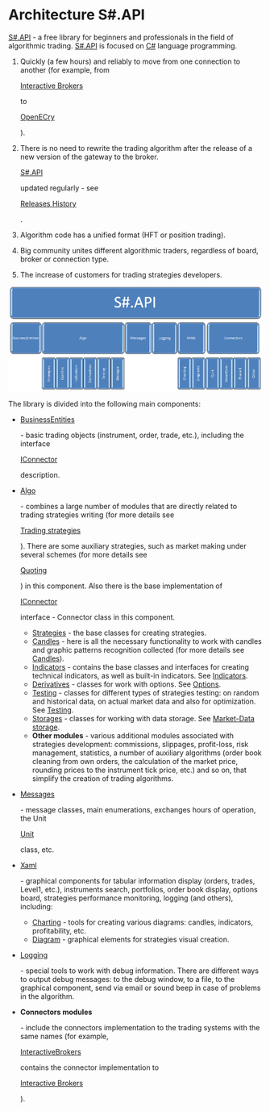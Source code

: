 # Architecture S\#.API

[S\#.API](StockSharpAbout.md) \- a free library for beginners and professionals in the field of algorithmic trading. [S\#.API](StockSharpAbout.md) is focused on [C\#](https://en.wikipedia.org/wiki/C_Sharp_(programming_language)) language programming. 

1. Quickly (a few hours) and reliably to move from one connection to another (for example, from 

   [Interactive Brokers](IB.md)

    to 

   [OpenECry](OEC.md)

   ). 
2. There is no need to rewrite the trading algorithm after the release of a new version of the gateway to the broker. 

   [S\#.API](StockSharpAbout.md)

    updated regularly \- see 

   [Releases History](https://github.com/stocksharp/stocksharp/blob/master/_ReleaseNotes/CHANGE_LOG_API.md)

   . 
3. Algorithm code has a unified format (HFT or position trading). 
4. Big community unites different algorithmic traders, regardless of board, broker or connection type. 
5. The increase of customers for trading strategies developers. 

![ssapi schema](../images/ssapi_schema.png)

The library is divided into the following main components:

- [BusinessEntities](../api/StockSharp.BusinessEntities.html)

   \- basic trading objects (instrument, order, trade, etc.), including the interface 

  [IConnector](../api/StockSharp.BusinessEntities.IConnector.html)

   description. 
- [Algo](../api/StockSharp.Algo.html)

   \- combines a large number of modules that are directly related to trading strategies writing (for more details see 

  [Trading strategies](Strategy.md)

  ). There are some auxiliary strategies, such as market making under several schemes (for more details see 

  [Quoting](StrategyQuoting.md)

  ) in this component. Also there is the base implementation of 

  [IConnector](../api/StockSharp.BusinessEntities.IConnector.html)

   interface \- Connector class in this component. 
  - [Strategies](../api/StockSharp.Algo.Strategies.html) \- the base classes for creating strategies.
  - [Candles](../api/StockSharp.Algo.Candles.html) \- here is all the necessary functionality to work with candles and graphic patterns recognition collected (for more details see [Candles](Candles.md)).
  - [Indicators](../api/StockSharp.Algo.Indicators.html) \- contains the base classes and interfaces for creating technical indicators, as well as built\-in indicators. See [Indicators](Indicators.md).
  - [Derivatives](../api/StockSharp.Algo.Derivatives.html) \- classes for work with options. See [Options](Options.md).
  - [Testing](../api/StockSharp.Algo.Testing.html) \- classes for different types of strategies testing: on random and historical data, on actual market data and also for optimization. See [Testing](StrategyTesting.md).
  - [Storages](../api/StockSharp.Algo.Storages.html) \- classes for working with data storage. See [Market\-Data storage](Storages.md).
  - **Other modules** \- various additional modules associated with strategies development: commissions, slippages, profit\-loss, risk management, statistics, a number of auxiliary algorithms (order book cleaning from own orders, the calculation of the market price, rounding prices to the instrument tick price, etc.) and so on, that simplify the creation of trading algorithms.
- [Messages](../api/StockSharp.Messages.html)

   \- message classes, main enumerations, exchanges hours of operation, the Unit 

  [Unit](../api/StockSharp.Messages.Unit.html)

   class, etc. 
- [Xaml](../api/StockSharp.Xaml.html)

   \- graphical components for tabular information display (orders, trades, Level1, etc.), instruments search, portfolios, order book display, options board, strategies performance monitoring, logging (and others), including: 
  - [Charting](../api/StockSharp.Xaml.Charting.html) \- tools for creating various diagrams: candles, indicators, profitability, etc.
  - [Diagram](../api/StockSharp.Xaml.Diagram.html) \- graphical elements for strategies visual creation.
- [Logging](../api/StockSharp.Logging.html)

   \- special tools to work with debug information. There are different ways to output debug messages: to the debug window, to a file, to the graphical component, send via email or sound beep in case of problems in the algorithm. 
- **Connectors modules**

   \- include the connectors implementation to the trading systems with the same names (for example, 

  [InteractiveBrokers](../api/StockSharp.InteractiveBrokers.html)

   contains the connector implementation to 

  [Interactive Brokers](IB.md)

  ). 
